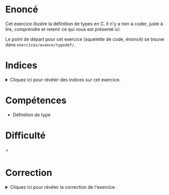 # Enoncé

Cet exercice illustre la définition de types en C. Il n'y a rien à
coder, juste à lire, comprendre et retenir ce qui vous est présenté
ici.

Le point de départ pour cet exercice (squelette de code, énoncé) se
trouve dans `exercices/avance/typedef/`.

# Indices

<details>
<summary>Cliquez ici pour révéler des indices sur cet exercice.</summary>
<br>

* Lisez les commentaires, ça aide!

</details>

# Compétences

* Définition de type

# Difficulté

:star:
# Correction

<details>
<summary>Cliquez ici pour révéler la correction de l'exercice.</summary>
#### Corrigé du fichier typedef.c

```c
#include <stdlib.h>
#include <stdio.h>
#include <stdint.h>
#include <stdbool.h>
#include <time.h>

/*
   En C, définir un type revient à renommer un type existant. Il n'y a
   donc rien de fondamentalement compliqué, vous pouvez voir ce
   mécanisme comme un moyen d'attribuer des noms explicites à des
   types de données que votre programme manipule souvent.

   Voici les cas où on s'autorise à utiliser typedef :

   1- pour redéfinir un type de base (pour lui donner un nom
   explicite, indiquer que ce type de base représente en fait une
   donnée particulière de notre programme) ;

   2- pour redéfinir un type de base ;

   3- pour rédéfinir un type de base ;

   4- goto 1-.

   Dans TOUS les autres cas, utiliser typedef n'est JAMAIS une bonne
   idée.

   Voici quelques illustrations d'utilisation de typedef, à bon ou
   mauvais escient :
*/

/*
  [BIEN] On définit le type grey_scale_t, qui représente un niveau de
  gris sur un pixel. La valeur 0 représente le noir, la valeur 255 le
  blanc, tout valeur intermédiaire représente du gris (plus ou moins
  clair). Ici, l'utilisation de typedef est appropriée : on donne une
  information supplémentaire à la personne qui lit le code. Quand on
  déclare une variable de type grey_scale_t, elle sait qu'on y
  stockera un niveau de gris. Notez que rien ne change du point de vue
  de la compilation ou de l'exécution, on continue de manipuler des
  entiers non-signés codés sur 1 octet.
 */
typedef uint8_t grey_scale_t;

/*
  [PAS BIEN] On définit le type point_t, qui représente une
  structure. C'est mal. Des gens vous diront que c'est bien, d'autres
  que ce n'est pas si grave, que c'est toléré (même des profs de C,
  des fois!). Le verdict officiel est : c'est mal. Le mot-clé struct
  donne une information importante sur les variables de type struct
  point : elles contiennent d'autres variables! (les champs de la
  structure). On perd donc de l'information avec ce renommage. En
  plus, l'argument "je donne un nom de type explicite" ne tient plus
  la route, puisque vous pouvez très bien le faire en donnant à votre
  structure un nom explicite! Reste l'argument de la concision du
  code, qui ne doit jamais prévaloir sur sa lisibilité ou sa clarté.
 */
struct point
{
     uint8_t pos_x;
     uint8_t pos_y;
};

typedef struct point point_t;

/*
  [PASSIBLE D'EMPRISONNEMENT] C'est vraiment la pire utilisation du
  typedef (de loin). Ici, on renomme le type double ** en
  matrice_t. Par ce renommage, on cache à l'utilisateur qu'un objet de
  type matrice_t est en fait un pointeur de pointeur, avec tout ce que
  ça implique sur son initialisation, son allocation mémoire, son
  utilisation (opérateur *, etc.).

  Il existe bien des exceptions à cette règle qui impliquent un style
  de programmation bien particulier que l'on abordera pas ici (si on
  interdit à l'utilisateur de manipuler directement les variables de
  type matrice_t, c'est-à-dire qu'on ne peut les manipuler que via des
  appels de fonctions).

  Retenez donc que cette pratique est proscrite, et que tout
  contrevenant sera enfermé dans le cachot sous l'amphi D avec pour
  seule lecture le poly de C et le coding style Linux, jusqu'à ce
  qu'il admette ses fautes.
*/
typedef double ** matrice_t;

```


</details>
